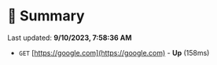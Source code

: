 # 📖 Summary
Last updated: **9/10/2023, 7:58:36 AM**

- `GET` [https://google.com](https://google.com) - **Up** (158ms)
